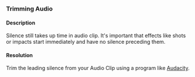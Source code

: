 ### Trimming Audio
#### Description
Silence still takes up time in audio clip. It's important that effects like shots or impacts start immediately and have no silence preceding them.

#### Resolution
Trim the leading silence from your Audio Clip using a program like [Audacity](https://www.audacityteam.org).
